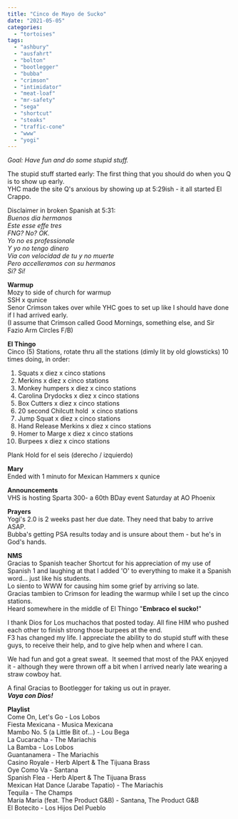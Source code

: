 ```yaml
---
title: "Cinco de Mayo de Sucko"
date: "2021-05-05"
categories: 
  - "tortoises"
tags: 
  - "ashbury"
  - "ausfahrt"
  - "bolton"
  - "bootlegger"
  - "bubba"
  - "crimson"
  - "intimidator"
  - "meat-loaf"
  - "mr-safety"
  - "sega"
  - "shortcut"
  - "steaks"
  - "traffic-cone"
  - "www"
  - "yogi"
---
```


_Goal: Have fun and do some stupid stuff._

The stupid stuff started early: The first thing that you should do when you Q is to show up early.  
YHC made the site Q's anxious by showing up at 5:29ish - it all started El Crappo.

Disclaimer in broken Spanish at 5:31:  
_Buenos dia hermanos  
Este esse effe tres  
FNG? No? OK.  
Yo no es professionale  
Y yo no tengo dinero  
Via con velocidad de tu y no muerte  
Pero accelleramos con su hermanos  
Si? Si!_

**Warmup**  
Mozy to side of church for warmup  
SSH x qunice  
Senor Crimson takes over while YHC goes to set up like I should have done if I had arrived early.  
(I assume that Crimson called Good Mornings, something else, and Sir Fazio Arm Circles F/B)

**El Thingo**  
Cinco (5) Stations, rotate thru all the stations (dimly lit by old glowsticks) 10 times doing, in order:

1. Squats x diez x cinco stations
2. Merkins x diez x cinco stations
3. Monkey humpers x diez x cinco stations
4. Carolina Drydocks x diez x cinco stations
5. Box Cutters x diez x cinco stations
6. 20 second Chilcutt hold  x cinco stations
7. Jump Squat x diez x cinco stations
8. Hand Release Merkins x diez x cinco stations
9. Homer to Marge x diez x cinco stations
10. Burpees x diez x cinco stations

Plank Hold for el seis (derecho / izquierdo)

**Mary**  
Ended with 1 minuto for Mexican Hammers x qunice

**Announcements**  
VHS is hosting Sparta 300- a 60th BDay event Saturday at AO Phoenix  
  
**Prayers**  
Yogi's 2.0 is 2 weeks past her due date. They need that baby to arrive ASAP.  
Bubba's getting PSA results today and is unsure about them - but he's in God's hands.

**NMS**  
Gracias to Spanish teacher Shortcut for his appreciation of my use of Spanish 1 and laughing at that I added 'O' to everything to make it a Spanish word... just like his students.  
Lo siento to WWW for causing him some grief by arriving so late.  
Gracias tambien to Crimson for leading the warmup while I set up the cinco stations.  
Heard somewhere in the middle of El Thingo "**Embraco el sucko!**"  
  
I thank Dios for Los muchachos that posted today. All fine HIM who pushed each other to finish strong those burpees at the end.  
F3 has changed my life. I appreciate the ability to do stupid stuff with these guys, to receive their help, and to give help when and where I can.  
  
We had fun and got a great sweat.  It seemed that most of the PAX enjoyed it - although they were thrown off a bit when I arrived nearly late wearing a straw cowboy hat.  
  
A final Gracias to Bootlegger for taking us out in prayer.  
**_Vaya con Dios!_**

**Playlist**  
Come On, Let's Go - Los Lobos  
Fiesta Mexicana - Musica Mexicana  
Mambo No. 5 (a Little Bit of...) - Lou Bega  
La Cucaracha - The Mariachis  
La Bamba - Los Lobos  
Guantanamera - The Mariachis  
Casino Royale - Herb Alpert & The Tijuana Brass  
Oye Como Va - Santana  
Spanish Flea - Herb Alpert & The Tijuana Brass  
Mexican Hat Dance (Jarabe Tapatio) - The Mariachis  
Tequila - The Champs  
Maria Maria (feat. The Product G&B) - Santana, The Product G&B  
El Botecito - Los Hijos Del Pueblo
